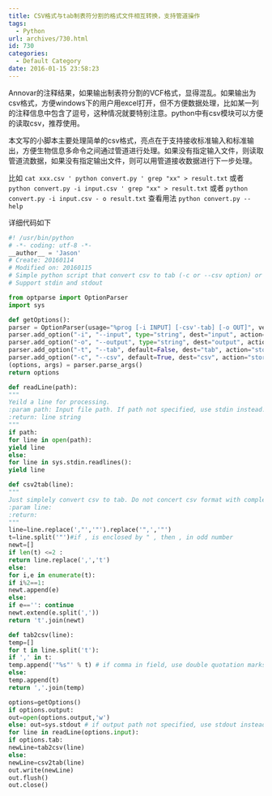 ```yaml
---
title: CSV格式与tab制表符分割的格式文件相互转换，支持管道操作
tags:
  - Python
url: archives/730.html
id: 730
categories:
  - Default Category
date: 2016-01-15 23:58:23
---
```



Annovar的注释结果，如果输出制表符分割的VCF格式，显得混乱。如果输出为csv格式，方便windows下的用户用excel打开，但不方便数据处理，比如某一列的注释信息中包含了逗号，这种情况就要特别注意。python中有csv模块可以方便的读取csv，推荐使用。

本文写的小脚本主要处理简单的csv格式，亮点在于支持接收标准输入和标准输出，方便生物信息多命令之间通过管道进行处理。如果没有指定输入文件，则读取管道流数据，如果没有指定输出文件，则可以用管道接收数据进行下一步处理。

比如 `cat xxx.csv ' python convert.py ' grep "xx" > result.txt`
或者 `python convert.py -i input.csv ' grep "xx" > result.txt`
或者 `python convert.py -i input.csv - o result.txt`
查看用法 `python convert.py --help`

<!--more-->

详细代码如下

```python
#! /usr/bin/python
# -*- coding: utf-8 -*-
__author__ = 'Jason'
# Create: 20160114
# Modified on: 20160115
# Simple python script that convert csv to tab (-c or --csv option) or convert tab to csv (-t or --tab option).
# Support stdin and stdout

from optparse import OptionParser
import sys

def getOptions():
parser = OptionParser(usage="%prog [-i INPUT] [-csv'-tab] [-o OUT]", version="%prog 1.0")
parser.add_option("-i", "--input", type="string", dest="input", action="store", help="Input file. File should be seperated by tab or comma. If not specify, use stdin", metavar="file")
parser.add_option("-o", "--output", type="string", dest="output", action="store", help="Output file path. If not specify, use stdout.", metavar="file")
parser.add_option("-t", "--tab", default=False, dest="tab", action="store_true", help="Line field is tab splitted" )
parser.add_option("-c", "--csv", default=True, dest="csv", action="store_true", help="Line field is ',' splitted. Default True.")
(options, args) = parser.parse_args()
return options

def readLine(path):
"""
Yeild a line for processing.
:param path: Input file path. If path not specified, use stdin instead.
:return: line string
"""
if path:
for line in open(path):
yield line
else:
for line in sys.stdin.readlines():
yield line

def csv2tab(line):
"""
Just simplely convert csv to tab. Do not concert csv format with complex condition
:param line:
:return:
"""
line=line.replace(',"','"').replace('",','"') 
t=line.split('"')#if , is enclosed by " , then , in odd number 
newt=[] 
if len(t) <=2 :
return line.replace(',','t') 
else:
for i,e in enumerate(t): 
if i%2==1: 
newt.append(e) 
else: 
if e=='': continue 
newt.extend(e.split(',')) 
return 't'.join(newt) 

def tab2csv(line):
temp=[]
for t in line.split('t'):
if ',' in t:
temp.append('"%s"' % t) # if comma in field, use double quotation marks to enclose comma
else:
temp.append(t)
return ','.join(temp)

options=getOptions()
if options.output:
out=open(options.output,'w')
else: out=sys.stdout # if output path not specified, use stdout instead
for line in readLine(options.input):
if options.tab:
newLine=tab2csv(line)
else:
newLine=csv2tab(line)
out.write(newLine)
out.flush()
out.close()
```